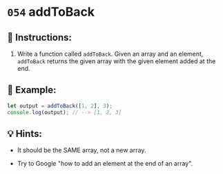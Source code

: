 # `054` addToBack

## 📝 Instructions:

1. Write a function called `addToBack`. Given an array and an element, `addToBack` returns the given array with the given element added at the end.

## 📎 Example:

```Javascript
let output = addToBack([1, 2], 3);
console.log(output); // --> [1, 2, 3]
```

## 💡 Hints:

+ It should be the SAME array, not a new array.

+ Try to Google "how to add an element at the end of an array".
